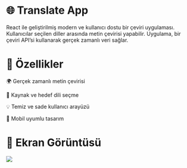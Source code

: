 # 🌐 Translate App

React ile geliştirilmiş modern ve kullanıcı dostu bir çeviri uygulaması. Kullanıcılar seçilen diller arasında metin çevirisi yapabilir. Uygulama, bir çeviri API’si kullanarak gerçek zamanlı veri sağlar.

# 🚀 Özellikler

🌍 Gerçek zamanlı metin çevirisi

🔄 Kaynak ve hedef dili seçme

💡 Temiz ve sade kullanıcı arayüzü

📱 Mobil uyumlu tasarım

# 📸 Ekran Görüntüsü

![](kayıt.gif)
